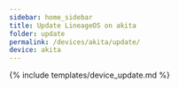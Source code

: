 ```yaml
---
sidebar: home_sidebar
title: Update LineageOS on akita
folder: update
permalink: /devices/akita/update/
device: akita
---
```

{% include templates/device_update.md %}
